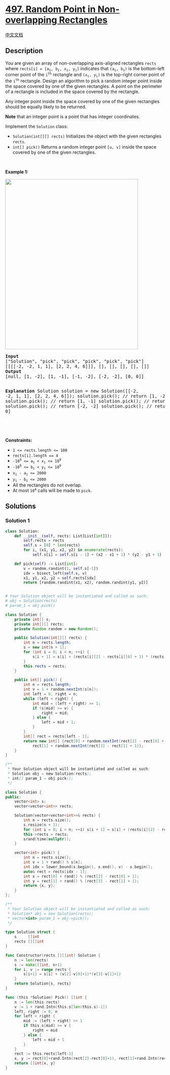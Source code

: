 # [497. Random Point in Non-overlapping Rectangles](https://leetcode.com/problems/random-point-in-non-overlapping-rectangles)

[中文文档](/solution/0400-0499/0497.Random%20Point%20in%20Non-overlapping%20Rectangles/README.md)

<!-- tags:Reservoir Sampling,Array,Math,Binary Search,Ordered Set,Prefix Sum,Randomized -->

## Description

<p>You are given an array of non-overlapping axis-aligned rectangles <code>rects</code> where <code>rects[i] = [a<sub>i</sub>, b<sub>i</sub>, x<sub>i</sub>, y<sub>i</sub>]</code> indicates that <code>(a<sub>i</sub>, b<sub>i</sub>)</code> is the bottom-left corner point of the <code>i<sup>th</sup></code> rectangle and <code>(x<sub>i</sub>, y<sub>i</sub>)</code> is the top-right corner point of the <code>i<sup>th</sup></code> rectangle. Design an algorithm to pick a random integer point inside the space covered by one of the given rectangles. A point on the perimeter of a rectangle is included in the space covered by the rectangle.</p>

<p>Any integer point inside the space covered by one of the given rectangles should be equally likely to be returned.</p>

<p><strong>Note</strong> that an integer point is a point that has integer coordinates.</p>

<p>Implement the <code>Solution</code> class:</p>

<ul>
	<li><code>Solution(int[][] rects)</code> Initializes the object with the given rectangles <code>rects</code>.</li>
	<li><code>int[] pick()</code> Returns a random integer point <code>[u, v]</code> inside the space covered by one of the given rectangles.</li>
</ul>

<p>&nbsp;</p>
<p><strong class="example">Example 1:</strong></p>
<img alt="" src="https://fastly.jsdelivr.net/gh/doocs/leetcode@main/solution/0400-0499/0497.Random%20Point%20in%20Non-overlapping%20Rectangles/images/lc-pickrandomrec.jpg" style="width: 419px; height: 539px;" />
<pre>
<strong>Input</strong>
[&quot;Solution&quot;, &quot;pick&quot;, &quot;pick&quot;, &quot;pick&quot;, &quot;pick&quot;, &quot;pick&quot;]
[[[[-2, -2, 1, 1], [2, 2, 4, 6]]], [], [], [], [], []]
<strong>Output</strong>
[null, [1, -2], [1, -1], [-1, -2], [-2, -2], [0, 0]]

<strong>Explanation</strong>
Solution solution = new Solution([[-2, -2, 1, 1], [2, 2, 4, 6]]);
solution.pick(); // return [1, -2]
solution.pick(); // return [1, -1]
solution.pick(); // return [-1, -2]
solution.pick(); // return [-2, -2]
solution.pick(); // return [0, 0]

</pre>

<p>&nbsp;</p>
<p><strong>Constraints:</strong></p>

<ul>
	<li><code>1 &lt;= rects.length &lt;= 100</code></li>
	<li><code>rects[i].length == 4</code></li>
	<li><code>-10<sup>9</sup> &lt;= a<sub>i</sub> &lt; x<sub>i</sub> &lt;= 10<sup>9</sup></code></li>
	<li><code>-10<sup>9</sup> &lt;= b<sub>i</sub> &lt; y<sub>i</sub> &lt;= 10<sup>9</sup></code></li>
	<li><code>x<sub>i</sub> - a<sub>i</sub> &lt;= 2000</code></li>
	<li><code>y<sub>i</sub> - b<sub>i</sub> &lt;= 2000</code></li>
	<li>All the rectangles do not overlap.</li>
	<li>At most <code>10<sup>4</sup></code> calls will be made to <code>pick</code>.</li>
</ul>

## Solutions

### Solution 1

<!-- tabs:start -->

```python
class Solution:
    def __init__(self, rects: List[List[int]]):
        self.rects = rects
        self.s = [0] * len(rects)
        for i, (x1, y1, x2, y2) in enumerate(rects):
            self.s[i] = self.s[i - 1] + (x2 - x1 + 1) * (y2 - y1 + 1)

    def pick(self) -> List[int]:
        v = random.randint(1, self.s[-1])
        idx = bisect_left(self.s, v)
        x1, y1, x2, y2 = self.rects[idx]
        return [random.randint(x1, x2), random.randint(y1, y2)]


# Your Solution object will be instantiated and called as such:
# obj = Solution(rects)
# param_1 = obj.pick()
```

```java
class Solution {
    private int[] s;
    private int[][] rects;
    private Random random = new Random();

    public Solution(int[][] rects) {
        int n = rects.length;
        s = new int[n + 1];
        for (int i = 0; i < n; ++i) {
            s[i + 1] = s[i] + (rects[i][2] - rects[i][0] + 1) * (rects[i][3] - rects[i][1] + 1);
        }
        this.rects = rects;
    }

    public int[] pick() {
        int n = rects.length;
        int v = 1 + random.nextInt(s[n]);
        int left = 0, right = n;
        while (left < right) {
            int mid = (left + right) >> 1;
            if (s[mid] >= v) {
                right = mid;
            } else {
                left = mid + 1;
            }
        }
        int[] rect = rects[left - 1];
        return new int[] {rect[0] + random.nextInt(rect[2] - rect[0] + 1),
            rect[1] + random.nextInt(rect[3] - rect[1] + 1)};
    }
}

/**
 * Your Solution object will be instantiated and called as such:
 * Solution obj = new Solution(rects);
 * int[] param_1 = obj.pick();
 */
```

```cpp
class Solution {
public:
    vector<int> s;
    vector<vector<int>> rects;

    Solution(vector<vector<int>>& rects) {
        int n = rects.size();
        s.resize(n + 1);
        for (int i = 0; i < n; ++i) s[i + 1] = s[i] + (rects[i][2] - rects[i][0] + 1) * (rects[i][3] - rects[i][1] + 1);
        this->rects = rects;
        srand(time(nullptr));
    }

    vector<int> pick() {
        int n = rects.size();
        int v = 1 + rand() % s[n];
        int idx = lower_bound(s.begin(), s.end(), v) - s.begin();
        auto& rect = rects[idx - 1];
        int x = rect[0] + rand() % (rect[2] - rect[0] + 1);
        int y = rect[1] + rand() % (rect[3] - rect[1] + 1);
        return {x, y};
    }
};

/**
 * Your Solution object will be instantiated and called as such:
 * Solution* obj = new Solution(rects);
 * vector<int> param_1 = obj->pick();
 */
```

```go
type Solution struct {
	s     []int
	rects [][]int
}

func Constructor(rects [][]int) Solution {
	n := len(rects)
	s := make([]int, n+1)
	for i, v := range rects {
		s[i+1] = s[i] + (v[2]-v[0]+1)*(v[3]-v[1]+1)
	}
	return Solution{s, rects}
}

func (this *Solution) Pick() []int {
	n := len(this.rects)
	v := 1 + rand.Intn(this.s[len(this.s)-1])
	left, right := 0, n
	for left < right {
		mid := (left + right) >> 1
		if this.s[mid] >= v {
			right = mid
		} else {
			left = mid + 1
		}
	}
	rect := this.rects[left-1]
	x, y := rect[0]+rand.Intn(rect[2]-rect[0]+1), rect[1]+rand.Intn(rect[3]-rect[1]+1)
	return []int{x, y}
}
```

<!-- tabs:end -->

<!-- end -->

